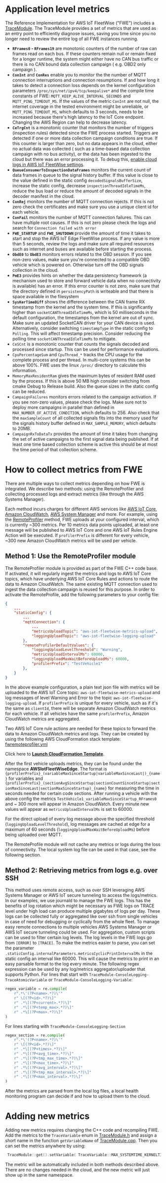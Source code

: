 # Application level metrics

The Reference Implementation for AWS IoT FleetWise ("FWE") includes a
[TraceModule](../src/TraceModule.cpp). The TraceModule provides a set of metrics that are used as an
entry point to efficiently diagnose issues, saving you time since you no longer need to review the
entire log of all FWE instances running.

- **`RFrames0` - `RFrames19`** are monotonic counters of the number of raw can frames read on each
  bus. If these counters remain null or remain fixed for a longer runtime, the system might either
  have no CAN bus traffic or there is no CAN bound data collection campaign ( e.g. OBD2 only
  campaign ).
- **`ConInt`** and **`ConRes`** enable you to monitor the the number of MQTT connection
  interruptions and connection resumptions. If and how long it takes to detect a connection loss
  depends on the kernel configuration parameters `/proc/sys/net/ipv4/tcp/keepalive*` and the compile
  time constants of FWE: `MQTT_KEEP_ALIVE_INTERVAL_SECONDS` and `MQTT_PING_TIMEOUT_MS`. If the
  values of the metric `ConInt` are not null, the internet coverage in the tested environment might
  be unreliable, or `MQTT_PING_TIMEOUT_MS`, which defaults to 3 seconds, needs to be increased
  because there's high latency to the IoT Core endpoint. Changing the AWS Region can help to
  decrease latency.
- **`CeTrgCnt`** is a monotonic counter that monitors the number of triggers (inspection rules)
  detected since the FWE process started. Triggers are detected if one or more data collection
  campaign conditions are true. If this counter is larger than zero, but no data appears in the
  cloud, either no actual data was collected ( such as a time-based data collection campaign with no
  bus activity), or the data has been ingested to the cloud but there was an error processing it. To
  debug this,
  [enable cloud logs in AWS IoT FleetWise settings](https://docs.aws.amazon.com/iot-fleetwise/latest/developerguide/logging-cw.html).
- **`QueueConsumerToInspectionDataFrames`** monitors the current count of data frames in queue to
  the signal history buffer. If this value is close to the value defined in the static config
  `decodedSignalsBufferSize`, increase the static config, decrease `inspectionThreadIdleTimeMs`,
  reduce the bus load or reduce the amount of decoded signals in the decoder manifest in the cloud.
- **`ConRej`** monitors the number of MQTT connection rejects. If this is not zero check the
  certificates and make sure you use a unique client id for each vehicle.
- **`ConFail`** monitors the number of MQTT connection failures. This can have multiple root causes.
  If this is not zero please check the logs and search for `Connection failed with error`
- **`FWE_STARTUP`** and **`FWE_SHUTDOWN`** provide the amount of time it takes to start and stop the
  AWS IoT Edge FleetWise process. If any value is more than 5 seconds, review the logs and make sure
  all required resources such as internet and buses are available before starting the process.
- **`ObdE0`** to **`ObdE3`** monitors errors related to the OBD session. If you see non-zero values,
  make sure you're connected to a compatible OBD vehicle which is powered on. Otherwise turn off the
  OBD signals collection in the cloud.
- **`PmE3`** provides hints on whether the data persistency framework (a mechanism used to store and
  forward vehicle data when no connectivity is available) has an error. If this error counter is not
  zero, make sure that the directory defined in `persistencyPath` is writeable and that there is
  space available in the filesystem
- **`SysKerTimeDiff`** shows the difference between the CAN frame RX timestamp from the kernel and
  the system time. If this is significantly higher than `socketCANThreadIdleTimeMs`, which is 50
  milliseconds in the default configuration, the timestamps from the kernel are out of sync. Make
  sure an updated SocketCAN driver for your CAN device is used. Alternatively, consider switching
  `timestampType` in the static config to `Polling`. This will affect timestamp precision. Consider
  reducing the polling time `socketCANThreadIdleTimeMs` to mitigate.
- `CeSCnt` is a monotonic counter that counts the signals decoded and processed since startup. This
  can be used for performance evaluations.
- `CpuPercentageSum` and `CpuThread_*` tracks the CPU usage for the complete process and per thread.
  In multi-core systems this can be above 100%. FWE uses the linux `/proc/` directory to calculate
  this information.
- `MemoryMaxResidentRam` gives the maximum bytes of resident RAM used by the process. If this is
  above 50 MB high consider switching from cmake Debug to Release build. Also the queue sizes in the
  static config can be reduced.
- `CampaignFailures` monitors errors related to the campaign activation. If you see non-zero values,
  please check the logs. Make sure not to deploy more campaigns in parallel than defined in
  `MAX_NUMBER_OF_ACTIVE_CONDITION`, which defaults to 256. Also check that the `maxSampleCount` of
  all collected signals fits into the memory used for the signals history buffer defined in
  `MAX_SAMPLE_MEMORY`, which defaults to 20MB.
- `CampaignRxToDataTx` provides the amount of time it takes from changing the set of active
  campaigns to the first signal data being published. If at least one time based collection scheme
  is active this should be at most the time period of that collection scheme.

# How to collect metrics from FWE

There are multiple ways to collect metrics depending on how FWE is integrated. We describe two
methods: using the RemoteProfiler and collecting processed logs and extract metrics (like through
the AWS Systems Manager).

Each method incurs charges for different AWS services like
[AWS IoT Core](https://aws.amazon.com/iot-core/pricing/),
[Amazon CloudWatch](https://aws.amazon.com/cloudwatch/pricing/),
[AWS System Manager](https://aws.amazon.com/systems-manager/pricing/) and more. For example, using
the [RemoteProfiler](#method-1-use-the-remoteprofiler-module) method, FWE uploads at your configured
interval, which is currently ~300 metrics. Per 10 metrics data points uploaded, at least one message
will be published to AWS IoT Core and one AWS IoT Rules Engine Action will be executed. If
`profilerPrefix` is different for every vehicle, ~300 new Amazon CloudWatch metrics will be used per
vehicle.

## Method 1: Use the RemoteProfiler module

The RemoteProfiler module is provided as part of the FWE C++ code base. If activated, it will
regularly ingest the metrics and logs to AWS IoT Core topics, which have underlying AWS IoT Core
Rules and actions to route the data to Amazon CloudWatch. The same existing MQTT connection used to
ingest the data collection campaign is reused for this purpose. In order to activate the
RemoteProfile, add the following parameters to your config file:

```json
{
    ...
    "staticConfig": {
        ...
        "mqttConnection": {
            ...
            "metricsUploadTopic": "aws-iot-fleetwise-metrics-upload",
            "loggingUploadTopic": "aws-iot-fleetwise-logging-upload"
        },
        "remoteProfilerDefaultValues": {
            "loggingUploadLevelThreshold": "Warning",
            "metricsUploadIntervalMs": 60000,
            "loggingUploadMaxWaitBeforeUploadMs": 60000,
            "profilerPrefix": "TestVehicle1"
        },
    }
}
```

In the above example configuration, a plain text json file with metrics will be uploaded to the AWS
IoT Core topic: `aws-iot-fleetwise-metrics-upload` and log messages of level Warning and Error to
the topic `aws-iot-fleetwise-logging-upload`. If `profilerPrefix` is unique for every vehicle, such
as if it's the same as `clientId`, there will be separate Amazon CloudWatch metrics for each
vehicle. If all vehicles have the same `profilerPrefix`, Amazon CloudWatch metrics are aggregated.

Two AWS IoT Core rule actions are needed for these topics to forward the data to Amazon CloudWatch
metrics and logs. They can be created by using the following AWS CloudFormation stack template:
[fwremoteprofiler.yml](../tools/cfn-templates/fwremoteprofiler.yml)

Click here to
[**Launch CloudFormation Template**](https://us-east-1.console.aws.amazon.com/cloudformation/home?region=us-east-1#/stacks/quickcreate?templateUrl=https%3A%2F%2Faws-iot-fleetwise.s3.us-west-2.amazonaws.com%2Flatest%2Fcfn-templates%2Ffwremoteprofiler.yml&stackName=fwremoteprofiler).

After the first vehicle uploads metrics, they can be found under the namespace
**AWSIotFleetWiseEdge**. The format is
`{profilerPrefix}_(variableMaxSinceStartup|variableMaxSinceLast|)_{name}` for variables and
`{profilerPrefix}_(sectionAvgSinceStartup|sectionCountSinceStartup|sectionMaxSinceLast|sectionMaxSinceStartup)_{name}`
for measuring the time in seconds needed for certain code sections. After running a vehicle with the
above config the metrics `TestVehicle1_variableMaxSinceStartup_RFrames0` and ~ 300 more will appear
in Amazon CloudWatch. Every minute new values will appear as `metricsUploadIntervalMs` is set
to 60000.

For the direct upload of every log message above the specified threshold
(`loggingUploadLevelThreshold`), log messages are cached at edge for a maximum of 60 seconds
(`loggingUploadMaxWaitBeforeUploadMs`) before being uploaded over MQTT.

The RemoteProfile module will not cache any metrics or logs during the loss of connectivity. The
local system log file can be used in that case, see the following section.

## Method 2: Retrieving metrics from logs e.g. over SSH

This method uses remote access, such as over SSH leveraging AWS Systems Manager or AWS IoT secure
tunneling to access the logs/metrics. In our examples, we use journald to manage the FWE logs. This
has the benefits of log rotation which might be necessary as FWE logs on TRACE level under high load
can produce multiple gigabytes of logs per day. These logs can be collected fully or aggregated like
over ssh from single vehicles in case of need for debugging or cyclically from the whole fleet. To
manage easy remote connections to multiple vehicles AWS Systems Manager or AWS IoT secure tunneling
could be used. For aggregation, custom scripts can be used to filter certain log levels. The log
levels in the FWE logs go from `[ERROR]` to `[TRACE]`. To make the metrics easier to parse, you can
set the parameter `.staticConfig.internalParameters.metricsCyclicPrintIntervalMs` in the static
config an interval like 60000. This will cause the metrics to print in an easy parsable format to
the log every minute. The following regex expression can be used by any log/metrics
aggregator/uploader that supports Python. For lines that start with
`TraceModule-ConsoleLogging-TraceAtomicVariable` or `TraceModule-ConsoleLogging-Variable`:

```python
regex_variable = re.compile(
    r".*\'(?P<name>.*?)\'"
    r" \[(?P<id>.*?)\]"
    r" .*\[(?P<current>.*?)\]"
    r" .*\[(?P<temp_max>.*?)\]"
    r" .*\[(?P<max>.*?)\]"
)
```

For lines starting with `TraceModule-ConsoleLogging-Section`

```python
regex_section = re.compile(
    r".*\'(?P<name>.*?)\'"
    r" \[(?P<id>.*?)\]"
    r" .*\[(?P<times>.*?)\]"
    r" .*\[(?P<avg_time>.*?)\]"
    r" .*\[(?P<tmp_max_time>.*?)\]"
    r" .*\[(?P<max_time>.*?)\]"
    r" .*\[(?P<avg_interval>.*?)\]"
    r" .*\[(?P<tmp_max_interval>.*?)\]"
    r" .*\[(?P<max_interval>.*?)\]"
)
```

After the metrics are parsed from the local log files, a local health monitoring program can decide
if and how to upload them to the cloud.

# Adding new metrics

Adding new metrics requires changing the C++ code and recompiling FWE. Add the metrics to the
`TraceVariable` enum in [TraceModule.h](../include/aws/iotfleetwise/TraceModule.h) and assign a
short name in the function `getVariableName` of [TraceModule.cpp](../src/TraceModule.cpp). Then you
can set the metrics anywhere by using:

```cpp
 TraceModule::get().setVariable( TraceVariable::MAX_SYSTEMTIME_KERNELTIME_DIFF, observedNewValue);
```

The metric will be automatically included in both methods described above. There are no changes
needed in the cloud, and the new metric will just show up in the same namespace.
